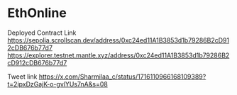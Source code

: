 # EthOnline
Deployed Contract Link
https://sepolia.scrollscan.dev/address/0xc24ed11A1B3853d1b79286B2cD912cDB676b77d7
https://explorer.testnet.mantle.xyz/address/0xc24ed11A1B3853d1b79286B2cD912cDB676b77d7

Tweet link
https://x.com/Sharmilaa_c/status/1716110966168109389?t=2ipxDzGajK-o-gvlYUs7nA&s=08
